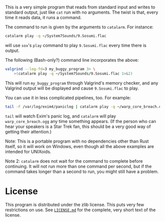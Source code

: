 This is a very simple program that reads from standard input and writes to standard output, just like `cat` run with no arguments. The twist is that, every time it reads data, it runs a command.

The command to run is given by the arguments to `catalarm`. For instance:

```sh
catalarm play -q ~/System7Sounds/9.Sosumi.flac
```

will use `sox`'s `play` command to play `9.Sosumi.flac` every time there is output.

The following (Bash-only?) command line incorporates the above:

```sh
valgrind --log-fd=3 my_buggy_program 3> \
    >(catalarm play -q ~/System7Sounds/9.Sosumi.flac 1>&2)
```

This will run `my_buggy_program` through Valgrind's memory checker, and any Valgrind output will be displayed and cause `9.Sosumi.flac` to play.

You can use it in less complicated pipelines, too. For example:

```sh
tail -F /var/log/exim4/paniclog | catalarm play -q ~/warp_core_breach.ogg
```

`tail` will watch Exim's panic log, and `catalarm` will play `warp_core_breach.ogg` any time something appears. (If the person who can hear your speakers is a Star Trek fan, this should be a very good way of getting their attention.)

Note: This is a portable program with no dependencies other than Rust itself, so it will work on Windows, even though all the above examples are intended for UNIXoids.

Note 2: `catalarm` does not wait for the command to complete before continuing. It will not run more than one command per second, but if the command takes longer than a second to run, you might still have a problem.

# License

This program is distributed under the zlib license. This puts very few restrictions on use. See [`LICENSE.md`](LICENSE.md) for the complete, very short text of the license.

